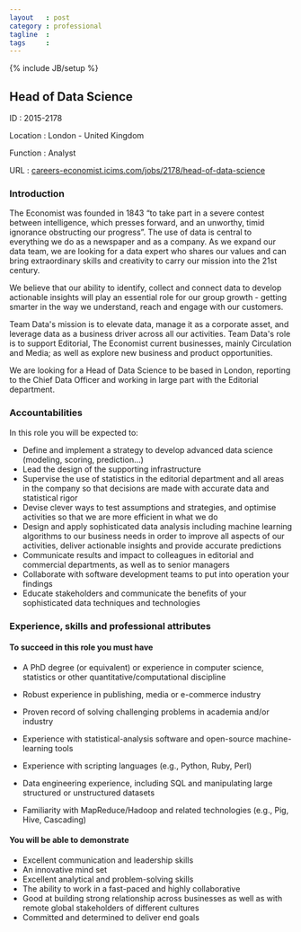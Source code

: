 ```yaml
---
layout   : post
category : professional
tagline  : 
tags     : 
---
```

{% include JB/setup %}

## Head of Data Science

ID
:   2015-2178

Location 
:   London - United Kingdom

Function 
:   Analyst

URL
:   [careers-economist.icims.com/jobs/2178/head-of-data-science](https://careers-economist.icims.com/jobs/2178/head-of-data-science/job?hub=6)

### Introduction

The Economist was founded in 1843 “to take part in a severe contest between intelligence, which presses forward, and an unworthy, timid ignorance obstructing our progress”. The use of data is central to everything we do as a newspaper and as a company. As we expand our data team, we are looking for a data expert who shares our values and can bring extraordinary skills and creativity to carry our mission into the 21st century.

We believe that our ability to identify, collect and connect data to develop actionable insights will play an essential role for our group growth - getting smarter in the way we understand, reach and engage with our customers.

Team Data's mission is to elevate data, manage it as a corporate asset, and leverage data as a business driver across all our activities. Team Data's role is to support Editorial, The Economist current businesses, mainly Circulation and Media; as well as explore new business and product opportunities.

We are looking for a Head of Data Science to be based in London, reporting to the Chief Data Officer and working in large part with the Editorial department.
 
### Accountabilities

In this role you will be expected to:

- Define and implement a strategy to develop advanced data science (modeling, scoring, prediction…)
- Lead the design of the supporting infrastructure
- Supervise the use of statistics in the editorial department and all areas in the company so that decisions are made with accurate data and statistical rigor
- Devise clever ways to test assumptions and strategies, and optimise activities so that we are more efficient in what we do
- Design and apply sophisticated data analysis including machine learning algorithms to our business needs in order to improve all aspects of our activities, deliver actionable insights and provide accurate predictions
- Communicate results and impact to colleagues in editorial and commercial departments, as well as to senior managers
- Collaborate with software development teams to put into operation your findings
- Educate stakeholders and communicate the benefits of your sophisticated data techniques and technologies

### Experience, skills and professional attributes

#### To succeed in this role you must have

- A PhD degree (or equivalent) or experience in computer science, statistics or other quantitative/computational discipline
- Robust experience in publishing, media or e-commerce industry
- Proven record of solving challenging problems in academia and/or industry
- Experience with statistical-analysis software and open-source machine-learning tools
- Experience with scripting languages (e.g., Python, Ruby, Perl)
- Data engineering experience, including SQL and manipulating large structured or unstructured datasets

- Familiarity with MapReduce/Hadoop and related technologies (e.g., Pig, Hive, Cascading)

#### You will be able to demonstrate

- Excellent communication and leadership skills
- An innovative mind set
- Excellent analytical and problem-solving skills
- The ability to work in a fast-paced and highly collaborative
- Good at building strong relationship across businesses as well as with remote global stakeholders of different cultures
- Committed and determined to deliver end goals
